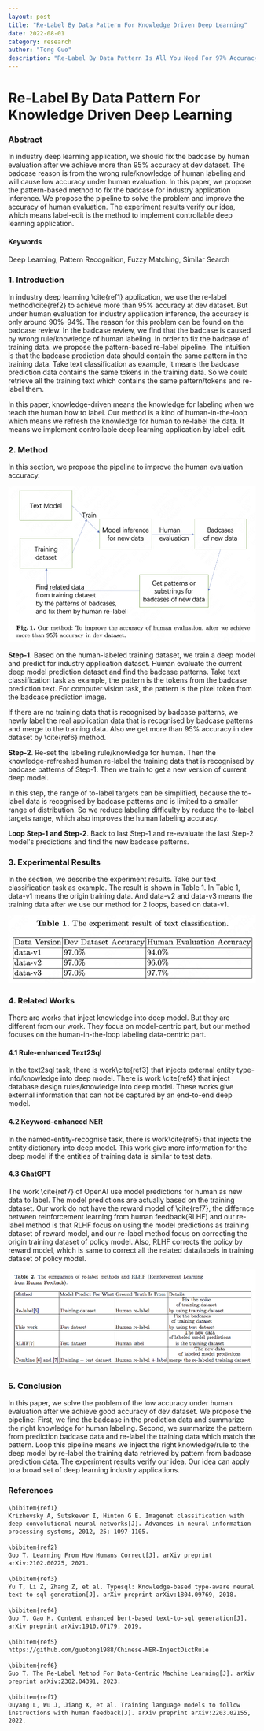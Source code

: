 ```yaml
---
layout: post
title: "Re-Label By Data Pattern For Knowledge Driven Deep Learning"
date: 2022-08-01
category: research
author: "Tong Guo"
description: "Re-Label By Data Pattern Is All You Need For 97% Accuracy"
---
```



# Re-Label By Data Pattern For Knowledge Driven Deep Learning

### Abstract
In industry deep learning application, we should fix the badcase by human evaluation after we achieve more than 95% accuracy at dev dataset. The badcase reason is from the wrong rule/knowledge of human labeling and will cause low accuracy under human evaluation. In this paper, we propose the pattern-based method to fix the badcase for industry application inference. We propose the pipeline to solve the problem and improve the accuracy of human evaluation. The experiment results verify our idea, which means label-edit is the method to implement controllable deep learning application.

#### Keywords

Deep Learning, Pattern Recognition, Fuzzy Matching, Similar Search

### 1. Introduction

In industry deep learning \cite{ref1} application, we use the re-label method\cite{ref2} to achieve more than 95% accuracy at dev dataset. But under human evaluation for industry application inference, the accuracy is only around 90%-94%. The reason for this problem can be found on the badcase review. In the badcase review, we find that the badcase is caused by wrong rule/knowledge of human labeling. In order to fix the badcase of training data. we propose the pattern-based re-label pipeline. The intuition is that the badcase prediction data should contain the same pattern in the training data. Take text classification as example, it means the badcase prediction data contains the same tokens in the training data. So we could retrieve all the training text which contains the same pattern/tokens and re-label them.

In this paper, knowledge-driven means the knowledge for labeling when we teach the human how to label. Our method is a kind of human-in-the-loop which means we refresh the knowledge for human to re-label the data. It means we implement controllable deep learning application by label-edit.

### 2. Method

In this section, we propose the pipeline to improve the human evaluation accuracy.

![fig1](/assets/png/relabel-by-pattern/fig1.png)

**Step-1**. Based on the human-labeled training dataset, we train a deep model and predict for industry application dataset. Human evaluate the current deep model prediction dataset and find the badcase patterns. Take text classification task as example, the pattern is the tokens from the badcase prediction text. For computer vision task, the pattern is the pixel token from the badcase prediction image.

If there are no training data that is recognised by badcase patterns, we newly label the real application data that is recognised by badcase patterns and merge to the training data. Also we get more than 95% accuracy in dev dataset by \cite{ref6} method.

**Step-2**. Re-set the labeling rule/knowledge for human. Then the knowledge-refreshed human re-label the training data that is recognised by badcase patterns of Step-1. Then we train to get a new version of current deep model.

In this step, the range of to-label targets can be simplified, because the to-label data is recognised by badcase patterns and is limited to a smaller range of distribution. So we reduce labeling difficulty by reduce the to-label targets range, which also improves the human labeling accuracy.

**Loop Step-1 and Step-2**. Back to last Step-1 and re-evaluate the last Step-2 model's predictions and find the new badcase patterns.  



### 3. Experimental Results
In the section, we describe the experiment results. Take our text classification task as example. The result is shown in Table 1. In Table 1, data-v1 means the origin training data. And data-v2 and data-v3 means the training data after we use our method for 2 loops, based on data-v1.

![table1](/assets/png/relabel-by-pattern/table1.png)

### 4. Related Works
There are works that inject knowledge into deep model. But they are different from our work. They focus on model-centric part, but our method focuses on the human-in-the-loop labeling data-centric part.

#### 4.1 Rule-enhanced Text2Sql
In the text2sql task, there is work\cite{ref3} that injects external entity type-info/knowledge into deep model. There is work \cite{ref4} that inject database design rules/knowledge into deep model. These works give external information that can not be captured by an end-to-end deep model.

#### 4.2 Keyword-enhanced NER
In the named-entity-recognise task, there is work\cite{ref5} that injects the entity dictionary into deep model. This work give more information for the deep model if the entities of training data is similar to test data.

#### 4.3 ChatGPT
The work \cite{ref7} of OpenAI use model predictions for human as new data to label. The model predictions are actually based on the training dataset. Our work do not have the reward model of \cite{ref7}, the differnce between reinforcement learning from human feedback(RLHF) and our re-label method is that RLHF focus on using the model predictions as training dataset of reward model, and our re-label method focus on correcting the origin training dataset of policy model. Also, RLHF corrects the policy by reward model, which is same to correct all the related data/labels in training dataset of policy model. 

![table2](/assets/png/relabel-by-pattern/table2.png)


### 5. Conclusion

In this paper, we solve the problem of the low accuracy under human evaluation after we achieve good accuracy of dev dataset. We propose the pipeline: First, we find the badcase in the prediction data and summarize the right knowledge for human labeling. Second, we summarize the pattern from prediction badcase data and re-label the training data which match the pattern. Loop this pipeline means we inject the right knowledge/rule to the deep model by re-label the training data retrieved by pattern from badcase prediction data. The experiment results verify our idea.
Our idea can apply to a broad set of deep learning industry applications.

### References
```
\bibitem{ref1}
Krizhevsky A, Sutskever I, Hinton G E. Imagenet classification with deep convolutional neural networks[J]. Advances in neural information processing systems, 2012, 25: 1097-1105.

\bibitem{ref2}
Guo T. Learning From How Humans Correct[J]. arXiv preprint arXiv:2102.00225, 2021.

\bibitem{ref3}
Yu T, Li Z, Zhang Z, et al. Typesql: Knowledge-based type-aware neural text-to-sql generation[J]. arXiv preprint arXiv:1804.09769, 2018.

\bibitem{ref4}
Guo T, Gao H. Content enhanced bert-based text-to-sql generation[J]. arXiv preprint arXiv:1910.07179, 2019.

\bibitem{ref5}
https://github.com/guotong1988/Chinese-NER-InjectDictRule

\bibitem{ref6}
Guo T. The Re-Label Method For Data-Centric Machine Learning[J]. arXiv preprint arXiv:2302.04391, 2023.

\bibitem{ref7}
Ouyang L, Wu J, Jiang X, et al. Training language models to follow instructions with human feedback[J]. arXiv preprint arXiv:2203.02155, 2022.
```
